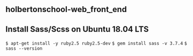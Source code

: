 ## holbertonschool-web_front_end

## Install Sass/Scss on Ubuntu 18.04 LTS
`$ apt-get install -y ruby2.5 ruby2.5-dev`
`$ gem install sass -v 3.7.4`
`$ sass --version`
